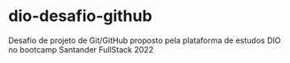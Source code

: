 # dio-desafio-github
Desafio de projeto de Git/GitHub proposto pela plataforma de estudos DIO no bootcamp Santander FullStack 2022
